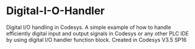 # Digital-I-O-Handler
Digital I/O handling in Codesys.
A simple example of how to handle efficiently digital input and output signals in Codesys or any other PLC IDE by using digital I/O handler function block. 
Created in Codesys V3.5 SP16
